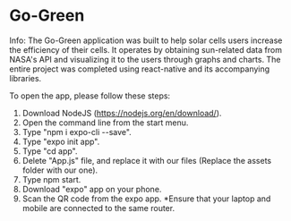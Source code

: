 # Go-Green
Info: The Go-Green application was built to help solar cells users increase the efficiency of their cells. It operates by obtaining sun-related data from NASA's API and visualizing it to the users through graphs and charts. The entire project was completed using react-native and its accompanying libraries.

To open the app, please follow these steps:
1. Download NodeJS (https://nodejs.org/en/download/).
2. Open the command line from the start menu.
3. Type "npm i expo-cli --save".
4. Type "expo init app".
5. Type "cd app".
6. Delete "App.js" file, and replace it with our files (Replace the assets folder with our one).
7. Type npm start.
8. Download "expo" app on your phone.
9. Scan the QR code from the expo app.
*Ensure that your laptop and mobile are connected to the same router.
